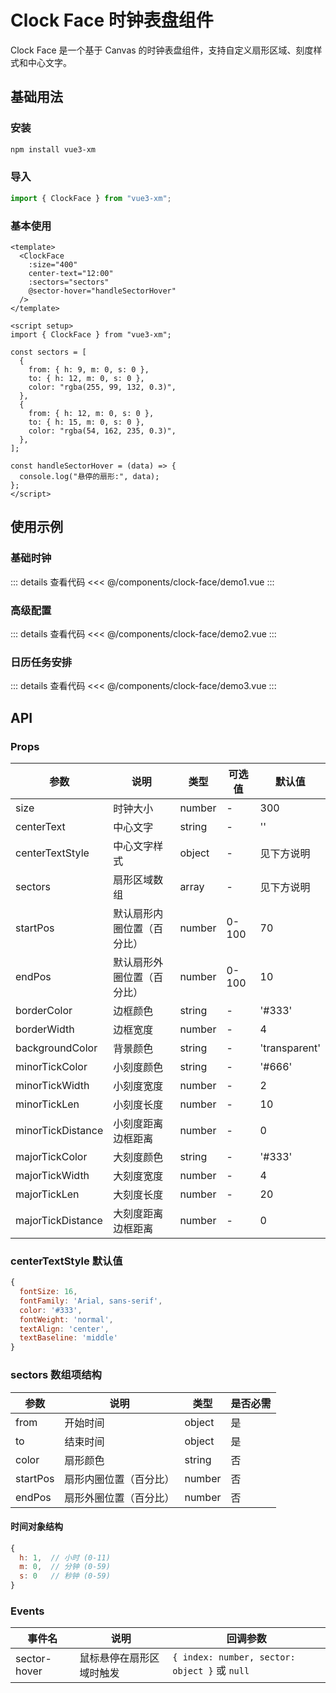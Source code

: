 # Clock Face 时钟表盘组件

Clock Face 是一个基于 Canvas 的时钟表盘组件，支持自定义扇形区域、刻度样式和中心文字。

## 基础用法

### 安装

```bash
npm install vue3-xm
```

### 导入

```js
import { ClockFace } from "vue3-xm";
```

### 基本使用

```vue
<template>
  <ClockFace
    :size="400"
    center-text="12:00"
    :sectors="sectors"
    @sector-hover="handleSectorHover"
  />
</template>

<script setup>
import { ClockFace } from "vue3-xm";

const sectors = [
  {
    from: { h: 9, m: 0, s: 0 },
    to: { h: 12, m: 0, s: 0 },
    color: "rgba(255, 99, 132, 0.3)",
  },
  {
    from: { h: 12, m: 0, s: 0 },
    to: { h: 15, m: 0, s: 0 },
    color: "rgba(54, 162, 235, 0.3)",
  },
];

const handleSectorHover = (data) => {
  console.log("悬停的扇形:", data);
};
</script>
```

## 使用示例

<script setup>
import Demo1 from './demo1.vue'
import Demo2 from './demo2.vue'
import Demo3 from './demo3.vue'
</script>

### 基础时钟

<Demo1 />

::: details 查看代码
<<< @/components/clock-face/demo1.vue
:::

### 高级配置

<Demo2 />

::: details 查看代码
<<< @/components/clock-face/demo2.vue
:::

### 日历任务安排

<Demo3 />

::: details 查看代码
<<< @/components/clock-face/demo3.vue
:::

## API

### Props

| 参数              | 说明                       | 类型   | 可选值 | 默认值        |
| ----------------- | -------------------------- | ------ | ------ | ------------- |
| size              | 时钟大小                   | number | -      | 300           |
| centerText        | 中心文字                   | string | -      | ''            |
| centerTextStyle   | 中心文字样式               | object | -      | 见下方说明    |
| sectors           | 扇形区域数组               | array  | -      | 见下方说明    |
| startPos          | 默认扇形内圈位置（百分比） | number | 0-100  | 70            |
| endPos            | 默认扇形外圈位置（百分比） | number | 0-100  | 10            |
| borderColor       | 边框颜色                   | string | -      | '#333'        |
| borderWidth       | 边框宽度                   | number | -      | 4             |
| backgroundColor   | 背景颜色                   | string | -      | 'transparent' |
| minorTickColor    | 小刻度颜色                 | string | -      | '#666'        |
| minorTickWidth    | 小刻度宽度                 | number | -      | 2             |
| minorTickLen      | 小刻度长度                 | number | -      | 10            |
| minorTickDistance | 小刻度距离边框距离         | number | -      | 0             |
| majorTickColor    | 大刻度颜色                 | string | -      | '#333'        |
| majorTickWidth    | 大刻度宽度                 | number | -      | 4             |
| majorTickLen      | 大刻度长度                 | number | -      | 20            |
| majorTickDistance | 大刻度距离边框距离         | number | -      | 0             |

### centerTextStyle 默认值

```js
{
  fontSize: 16,
  fontFamily: 'Arial, sans-serif',
  color: '#333',
  fontWeight: 'normal',
  textAlign: 'center',
  textBaseline: 'middle'
}
```

### sectors 数组项结构

| 参数     | 说明                   | 类型   | 是否必需 |
| -------- | ---------------------- | ------ | -------- |
| from     | 开始时间               | object | 是       |
| to       | 结束时间               | object | 是       |
| color    | 扇形颜色               | string | 否       |
| startPos | 扇形内圈位置（百分比） | number | 否       |
| endPos   | 扇形外圈位置（百分比） | number | 否       |

#### 时间对象结构

```js
{
  h: 1,  // 小时 (0-11)
  m: 0,  // 分钟 (0-59)
  s: 0   // 秒钟 (0-59)
}
```

### Events

| 事件名       | 说明                     | 回调参数                                      |
| ------------ | ------------------------ | --------------------------------------------- |
| sector-hover | 鼠标悬停在扇形区域时触发 | `{ index: number, sector: object }` 或 `null` |
